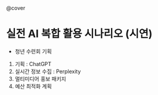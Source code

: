@cover

# 실전 AI 복합 활용 시나리오 (시연)

- 청년 수련회 기획

1. 기획 : ChatGPT
2. 실시간 정보 수집 : Perplexity
3. 멀티미디어 홍보 패키지
4. 예산 최적화 계획
